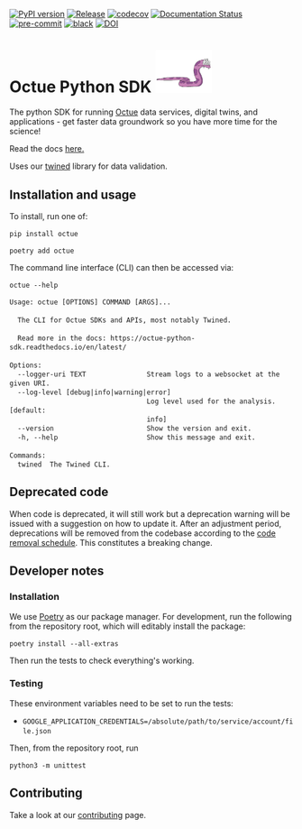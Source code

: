 [![PyPI version](https://badge.fury.io/py/octue.svg)](https://badge.fury.io/py/octue)
[![Release](https://github.com/octue/octue-sdk-python/actions/workflows/release.yml/badge.svg)](https://github.com/octue/octue-sdk-python/actions/workflows/release.yml)
[![codecov](https://codecov.io/gh/octue/octue-sdk-python/branch/main/graph/badge.svg?token=4KdR7fmwcT)](https://codecov.io/gh/octue/octue-sdk-python)
[![Documentation Status](https://readthedocs.org/projects/octue-python-sdk/badge/?version=latest)](https://octue-python-sdk.readthedocs.io/en/latest/?badge=latest)
[![pre-commit](https://img.shields.io/badge/pre--commit-enabled-brightgreen?logo=pre-commit&logoColor=white)](https://github.com/pre-commit/pre-commit)
[![black](https://img.shields.io/badge/code%20style-black-000000.svg)](https://github.com/ambv/black)
[![DOI](https://zenodo.org/badge/DOI/10.5281/zenodo.10961975.svg)](https://doi.org/10.5281/zenodo.10961975)

# Octue Python SDK <img src="./docs/docs/images/213_purple-fruit-snake-transparent.gif" alt="Purple Fruit Snake" width="100"/></span>

The python SDK for running [Octue](https://octue.com) data services, digital twins, and applications - get faster data
groundwork so you have more time for the science!

Read the docs [here.](https://octue-python-sdk.readthedocs.io/en/latest/)

Uses our [twined](https://twined.readthedocs.io/en/latest/) library for data validation.

## Installation and usage

To install, run one of:

```shell
pip install octue
```

```shell
poetry add octue
```

The command line interface (CLI) can then be accessed via:

```shell
octue --help
```

```text
Usage: octue [OPTIONS] COMMAND [ARGS]...

  The CLI for Octue SDKs and APIs, most notably Twined.

  Read more in the docs: https://octue-python-sdk.readthedocs.io/en/latest/

Options:
  --logger-uri TEXT               Stream logs to a websocket at the given URI.
  --log-level [debug|info|warning|error]
                                  Log level used for the analysis.  [default:
                                  info]
  --version                       Show the version and exit.
  -h, --help                      Show this message and exit.

Commands:
  twined  The Twined CLI.
```

## Deprecated code

When code is deprecated, it will still work but a deprecation warning will be issued with a suggestion on how to update
it. After an adjustment period, deprecations will be removed from the codebase according to the [code removal schedule](https://github.com/octue/octue-sdk-python/issues/415).
This constitutes a breaking change.

## Developer notes

### Installation

We use [Poetry](https://python-poetry.org/) as our package manager. For development, run the following from the
repository root, which will editably install the package:

```shell
poetry install --all-extras
```

Then run the tests to check everything's working.

### Testing

These environment variables need to be set to run the tests:

- `GOOGLE_APPLICATION_CREDENTIALS=/absolute/path/to/service/account/file.json`

Then, from the repository root, run

```shell
python3 -m unittest
```

## Contributing

Take a look at our [contributing](/docs/contributing.md) page.
